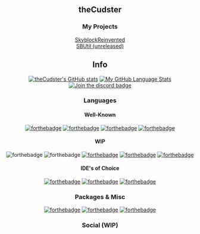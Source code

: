 <div align="center">
  
## theCudster
### My Projects
  
[SkyblockReinvented](https://github.com/theCudster/SkyblockReinvented)<br>
[SBUtil (unreleased)](https://github.com/theCudster) 
  
## Info
[![theCudster's GitHub stats](https://github-readme-stats.vercel.app/api?username=theCudster)](https://github.com/anuraghazra/github-readme-stats)
[![My GitHub Language Stats](https://github-readme-stats.vercel.app/api/top-langs/?username=theCudster)]()
[![Join the discord badge](https://img.shields.io/badge/Join%20my%20Discord-7289da.svg?style=for-the-badge&logo=discord&logoColor=white)](https://discord.gg/xkeYgZrRbN)
### Languages
#### Well-Known
[![forthebadge](https://img.shields.io/badge/kotlin-7e46fb.svg?&style=for-the-badge&logo=kotlin&logoColor=white)](https://kotlinlang.org)
[![forthebadge](https://img.shields.io/badge/java-e00000.svg?&style=for-the-badge&logo=java&logoColor=white)](https://java.com)
[![forthebadge](https://img.shields.io/badge/python-ffd448.svg?&style=for-the-badge&logo=python&logoColor=black)](https://python.org)
[![forthebadge](https://img.shields.io/badge/latex-%23008080.svg?style=for-the-badge&logo=latex&logoColor=white)](https://www.latex-project.org)
#### WIP
![forthebadge](https://img.shields.io/badge/html-green.svg?&style=for-the-badge&logo=html5&logoColor=white)
![forthebadge](https://img.shields.io/badge/css-magenta.svg?&style=for-the-badge&logo=css3&logoColor=white)
[![forthebadge](https://img.shields.io/badge/javascript-fcdc00.svg?&style=for-the-badge&logo=javascript&logoColor=black)](https://javascript.com)
[![forthebadge](https://img.shields.io/badge/typescript-3178c6.svg?&style=for-the-badge&logo=typescript&logoColor=white)](https://www.typescriptlang.org)
[![forthebadge](https://img.shields.io/badge/node.js-%2343853D.svg?style=for-the-badge&logo=node-dot-js&logoColor=white)](https://nodejs.org)
#### IDE's of Choice
[![forthebadge](https://img.shields.io/badge/IntelliJIDEA-000000.svg?style=for-the-badge&logo=intellij-idea&logoColor=white)](https://www.jetbrains.com/idea/)
[![forthebadge](https://img.shields.io/badge/Atom-%2366595C.svg?style=for-the-badge&logo=atom&logoColor=white)](https://atom.io)
[![forthebadge](https://img.shields.io/badge/pycharm-143?style=for-the-badge&logo=pycharm&logoColor=black&color=black&labelColor=green)](https://www.jetbrains.com/pycharm/)
### Packages & Misc
[![forthebadge](https://img.shields.io/badge/git-%23F05033.svg?style=for-the-badge&logo=git&logoColor=white)](https://git-scm.com)
[![forthebadge](https://img.shields.io/badge/numpy-%23013243.svg?style=for-the-badge&logo=numpy&logoColor=white)](https://numpy.org)
[![forthebadge](https://img.shields.io/badge/Keras-%23D00000.svg?style=for-the-badge&logo=Keras&logoColor=white)](https://keras.io)
### Social (WIP)
</div>
